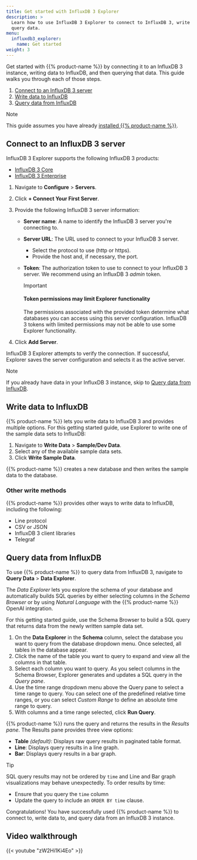 ```yaml
---
title: Get started with InfluxDB 3 Explorer
description: >
  Learn how to use InfluxDB 3 Explorer to connect to InfluxDB 3, write data, and
  query data.
menu:
  influxdb3_explorer:
    name: Get started
weight: 3
---
```


Get started with {{% product-name %}} by connecting it to an InfluxDB 3 instance,
writing data to InfluxDB, and then querying that data. This guide walks you
through each of those steps.

1. [Connect to an InfluxDB 3 server](#connect-to-an-influxdb-3-server)
2. [Write data to InfluxDB](#write-data-to-influxdb)
3. [Query data from InfluxDB](#query-data-from-influxdb)

> [!Note]
> This guide assumes you have already [installed {{% product-name %}}](/influxdb3/explorer/install/).

## Connect to an InfluxDB 3 server

InfluxDB 3 Explorer supports the following InfluxDB 3 products:

- [InfluxDB 3 Core](/influxdb3/core/)
- [InfluxDB 3 Enterprise](/influxdb3/enterprise/)

1.  Navigate to **Configure** > **Servers**.
2.  Click **+ Connect Your First Server**.
3.  Provide the following InfluxDB 3 server information:

    - **Server name**: A name to identify the InfluxDB 3 server you're connecting to.
    - **Server URL**: The URL used to connect to your InfluxDB 3 server.
      - Select the protocol to use (http or https).
      - Provide the host and, if necessary, the port.
    - **Token**: The authorization token to use to connect to your InfluxDB 3 server.
      We recommend using an InfluxDB 3 _admin_ token.
      
      > [!Important]
      > #### Token permissions may limit Explorer functionality
      >
      > The permissions associated with the provided token determine what
      > databases you can access using this server configuration. InfluxDB 3
      > tokens with limited permissions may not be able to use some Explorer
      > functionality.

4.  Click **Add Server**.

InfluxDB 3 Explorer attempts to verify the connection. If successful, Explorer
saves the server configuration and selects it as the active server.

> [!Note]
> If you already have data in your InfluxDB 3 instance, skip to
> [Query data from InfluxDB](#query-data-from-influxdb).

## Write data to InfluxDB

{{% product-name %}} lets you write data to InfluxDB 3 and provides multiple
options. For this getting started guide, use Explorer to write one of the
sample data sets to InfluxDB:

1. Navigate to **Write Data** > **Sample/Dev Data**.
2. Select any of the available sample data sets.
3. Click **Write Sample Data**.

{{% product-name %}} creates a new database and then writes the sample data to
the database.

### Other write methods

{{% product-name %}} provides other ways to write data to InfluxDB, including
the following:

- Line protocol
- CSV or JSON
- InfluxDB 3 client libraries
- Telegraf

## Query data from InfluxDB

To use {{% product-name %}} to query data from InfluxDB 3, navigate to
**Query Data** > **Data Explorer**.

The _Data Explorer_ lets you explore the
schema of your database and automatically builds SQL queries by either
selecting columns in the _Schema Browser_ or by using _Natural Language_ with
the {{% product-name %}} OpenAI integration.

For this getting started guide, use the Schema Browser to build a SQL query
that returns data from the newly written sample data set.

1.  On the **Data Explorer** in the **Schema** column, select the database you
    want to query from the database dropdown menu.
    Once selected, all tables in the database appear.
2.  Click the name of the table you want to query to expand and view all the
    columns in that table.
3.  Select each column you want to query.
    As you select columns in the Schema Browser, Explorer generates and updates
    a SQL query in the _Query pane_.
4.  Use the time range dropdown menu above the Query pane to select a time range
    to query. You can select one of the predefined relative time ranges, or you
    can select _Custom Range_ to define an absolute time range to query.
5.  With columns and a time range selected, click **Run Query**.

{{% product-name %}} runs the query and returns the results in the _Results pane_.
The Results pane provides three view options:

- **Table** _(default)_: Displays raw query results in paginated table format.
- **Line**: Displays query results in a line graph.
- **Bar**: Displays query results in a bar graph.

> [!Tip]
> SQL query results may not be ordered by `time` and Line and Bar graph
> visualizations may behave unexpectedly. To order results by time:
>
> - Ensure that you query the `time` column
> - Update the query to include an `ORDER BY time` clause.

Congratulations! You have successfully used {{% product-name %}} to connect to,
write data to, and query data from an InfluxDB 3 instance.

## Video walkthrough

{{< youtube "zW2Hi1Ki4Eo" >}}

<!-- 
## Next steps

TO-DO: Provide links to deeper content as we release it
-->
